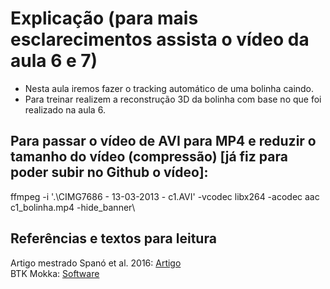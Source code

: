 # Explicação (para mais esclarecimentos assista o vídeo da aula 6  e 7)

* Nesta aula iremos fazer o tracking automático de uma bolinha caindo.
* Para treinar realizem a reconstrução 3D da bolinha com base no que foi realizado na aula 6.

## Para passar o vídeo de AVI para MP4 e reduzir o tamanho do vídeo (compressão) [já fiz para poder subir no Github o vídeo]:
ffmpeg -i '.\CIMG7686 - 13-03-2013 - c1.AVI' -vcodec libx264 -acodec aac c1_bolinha.mp4 -hide_banner\


## Referências e textos para leitura
Artigo mestrado Spanó et al. 2016: [Artigo](https://www.scielo.br/j/rbme/a/NMgFLyfzJd56N4TThhn5bmB/?lang=pt)\
BTK Mokka: [Software](https://biomechanical-toolkit.github.io/)
